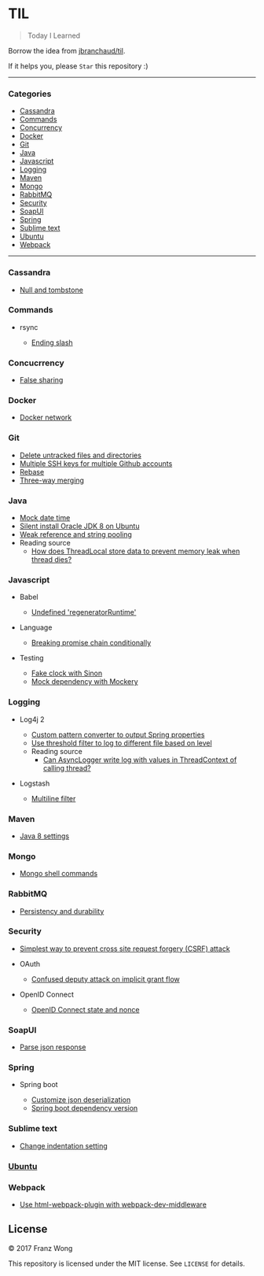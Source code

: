 # TIL

> Today I Learned

Borrow the idea from [jbranchaud/til](https://github.com/jbranchaud/til).

If it helps you, please `Star` this repository :)

---

### Categories

- [Cassandra](#cassandra)
- [Commands](#commands)
- [Concurrency](#concurrency)
- [Docker](#docker)
- [Git](#git)
- [Java](#java)
- [Javascript](#javascript)
- [Logging](#logging)
- [Maven](#maven)
- [Mongo](#mongo)
- [RabbitMQ](#rabbitmq)
- [Security](#security)
- [SoapUI](#soapui)
- [Spring](#spring)
- [Sublime text](#sublime-text)
- [Ubuntu](#ubuntu)
- [Webpack](#webpack)

---

### Cassandra

- [Null and tombstone](cassandra/null_and_tombstone.md)

### Commands

- rsync

    - [Ending slash](commands/rsync/ending-slash.md)

### Concucrrency

- [False sharing](concurrency/false-sharing.md)

### Docker

- [Docker network](docker/docker-network.md)

### Git

- [Delete untracked files and directories](git/delete-untracked-files-directories.md)
- [Multiple SSH keys for multiple Github accounts](git/multiple-github-accounts.md)
- [Rebase](git/rebase.md)
- [Three-way merging](git/three-way-merging.md)

### Java

- [Mock date time](java/mock-date-time.md)
- [Silent install Oracle JDK 8 on Ubuntu](java/silent-install-oracle-jdk8-ubuntu.md)
- [Weak reference and string pooling](java/weakreference-stringpooling.md)
- Reading source
  - [How does ThreadLocal store data to prevent memory leak when thread dies?](java/reading-source/how-threadlocal-store-data-to-prevent-memory-leak-when-thread-dies.md)

### Javascript

- Babel
  - [Undefined 'regeneratorRuntime'](javascript/babel/regeneratorRuntime-undefine.md)

- Language

  - [Breaking promise chain conditionally](javascript/language/break-promise-chain-conditionally.md)

- Testing

	- [Fake clock with Sinon](javascript/testing/fake-clock-sinon.md)
	- [Mock dependency with Mockery](javascript/testing/mock-dependency-mockery.md)

### Logging

- Log4j 2
  - [Custom pattern converter to output Spring properties](logging/log4j2/custom-pattern-converter.md)
  - [Use threshold filter to log to different file based on level](logging/log4j2/threshold-filter.md)
  - Reading source
    - [Can AsyncLogger write log with values in ThreadContext of calling thread?](logging/log4j2/reading-source/can-asynclogger-write-log-with-values-in-threadcontext-of-calling-thread.md)

- Logstash

  - [Multiline filter](logging/logstash/multiline-filter.md)

### Maven

- [Java 8 settings](maven/java_8_settings.md)

### Mongo

- [Mongo shell commands](mongo/shell-commands.md)

### RabbitMQ

- [Persistency and durability](rabbitmq/persistency_and_durability/persistency_and_durability.md)

### Security

- [Simplest way to prevent cross site request forgery (CSRF) attack](security/simplest-way-prevent-csrf.md)

- OAuth

    - [Confused deputy attack on implicit grant flow](security/oauth/confused-deputy-attack-implicit-grant-flow.md)

- OpenID Connect

    - [OpenID Connect state and nonce](security/openid/state_nonce.md)

### SoapUI

- [Parse json response](soapui/parse-json-response.md)

### Spring

- Spring boot

  - [Customize json deserialization](spring/spring-boot/customize-json-deserialization.md)
  - [Spring boot dependency version](spring/spring-boot/dependency-version.md)

### Sublime text

- [Change indentation setting](sublime-text/change-indentation.md)

### [Ubuntu](ubuntu)

### Webpack

- [Use html-webpack-plugin with webpack-dev-middleware](webpack/use-html-webpack-plugin-with-webpack-dev-middleware.md)

## License

&copy; 2017 Franz Wong

This repository is licensed under the MIT license. See `LICENSE` for
details.